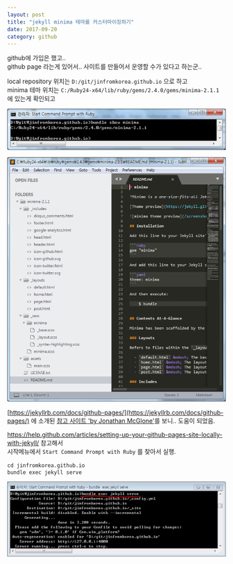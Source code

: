```yaml
---
layout: post
title: "jekyll minima 테마를 커스터마이징하기"
date: 2017-09-20
category: github
---
```


github에 가입은 했고..  
github page 라는게 있어서.. 사이트를 만들어서 운영할 수가 있다고 하는군..  

local repository 위치는 `` D:/git/jinfromkorea.github.io `` 으로 하고   
minima 테마 위치는 `` C:/Ruby24-x64/lib/ruby/gems/2.4.0/gems/minima-2.1.1 `` 에 있는게 확인되고  

![Image](/images/jekyll_minima_loc.png)

![Image](/images/jekyll_minima_files.png)

[https://jekyllrb.com/docs/github-pages/](https://jekyllrb.com/docs/github-pages/) 에 소개된 
[참고 사이트 'by Jonathan McGlone'](http://jmcglone.com/guides/github-pages/)를 보니.. 도움이 되었음. 

https://help.github.com/articles/setting-up-your-github-pages-site-locally-with-jekyll/ 참고해서  
시작메뉴에서 ``Start Command Prompt with Ruby`` 를 찾아서 실행. 
```
cd jinfromkorea.github.io
bundle exec jekyll serve 
```
![Image](/images/bundle_exec_jekyll_serve.png)

